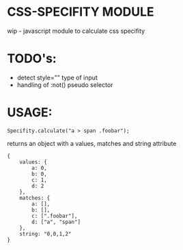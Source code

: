 CSS-SPECIFITY MODULE
====================

wip - javascript module to calculate css specifity


TODO's:
=======
- detect style="" type of input
- handling of :not() pseudo selector


USAGE:
======
    Specifity.calculate("a > span .foobar");

returns an object with a values, matches and string attribute

    {
        values: {
    		a: 0,
    		b: 0,
    		c: 1,
    		d: 2
    	},
    	matches: {
    		a: [],
    		b: [],
    		c: [".foobar"],
    		d: ["a", "span"]
    	},
    	string: "0,0,1,2"
    }
